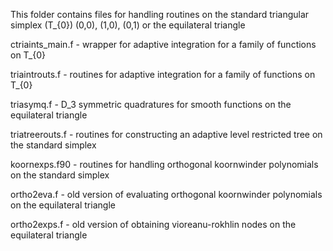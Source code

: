 This folder contains files for handling routines on the standard
triangular simplex (T_{0}) (0,0), (1,0), (0,1) or the equilateral 
triangle


ctriaints_main.f - wrapper for adaptive integration for a family of 
  functions on T_{0}

triaintrouts.f - routines for adaptive integration for a family of 
  functions on T_{0}

triasymq.f - D_3 symmetric quadratures for smooth functions on the 
  equilateral triangle

triatreerouts.f - routines for constructing an adaptive level 
  restricted tree on the standard simplex

koornexps.f90 - routines for handling orthogonal koornwinder 
  polynomials on the standard simplex

ortho2eva.f - old version of evaluating orthogonal koornwinder 
  polynomials on the equilateral triangle

ortho2exps.f - old version of obtaining vioreanu-rokhlin nodes on the 
  equilateral triangle


